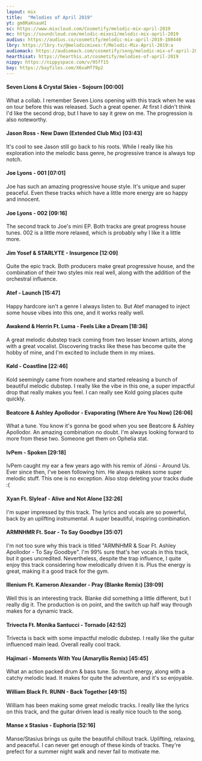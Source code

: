 ```yaml
---
layout: mix
title:  "Melodies of April 2019"
yt: gm0RaKnauHI
sc: https://www.mixcloud.com/Cosmetify/melodic-mix-april-2019
mc: https://soundcloud.com/melodic-mixes1/melodic-mix-april-2019
audius: https://audius.co/cosmetify/melodic-mix-april-2019-108440
lbry: https://lbry.tv/@melodicmixes:f/Melodic-Mix-April-2019:a
audiomack: https://audiomack.com/cosmetify/song/melodic-mix-of-april-2019
hearthisat: https://hearthis.at/cosmetify/melodies-of-april-2019
nippy: https://nippyspace.com/v/95ff15
bay: https://bayfiles.com/X6xaMf79p2
---
```


#### Seven Lions & Crystal Skies - Sojourn [00:00]
What a collab. I remember Seven Lions opening with this track when he was on tour before this was released. Such a great opener. At first I didn't think I'd like the second drop, but I have to say it grew on me. The progression is also noteworthy.

#### Jason Ross - New Dawn (Extended Club Mix) [03:43]
It's cool to see Jason still go back to his roots. While I really like his exploration into the melodic bass genre, he progressive trance is always top notch.

#### Joe Lyons - 001 [07:01]
Joe has such an amazing progressive house style. It's unique and super peaceful. Even these tracks which have a little more energy are so happy and innocent.

#### Joe Lyons - 002 [09:16]
The second track to Joe's mini EP. Both tracks are great progress house tunes. 002 is a little more relaxed, which is probably why I like it a little more.

#### Jim Yosef & STARLYTE - Insurgence [12:09]
Quite the epic track. Both producers make great progressive house, and the combination of their two styles mix real well, along with the addition of the orchestral influence.

#### Atef - Launch [15:47]
Happy hardcore isn't a genre I always listen to. But Atef managed to inject some house vibes into this one, and it works really well.

#### Awakend & Herrin Ft. Luma - Feels Like a Dream [18:36]
A great melodic dubstep track coming from two lesser known artists, along with a great vocalist. Discovering tracks like these has become quite the hobby of mine, and I'm excited to include them in my mixes.

#### Køld - Coastline [22:46]
Kold seemingly came from nowhere and started releasing a bunch of beautiful melodic dubstep. I really like the vibe in this one, a super impactful drop that really makes you feel. I can really see Kold going places quite quickly.

#### Beatcore & Ashley Apollodor - Evaporating (Where Are You Now) [26:06]
What a tune. You know it's gonna be good when you see Beatcore & Ashley Apollodor. An amazing combination no doubt. I'm always looking forward to more from these two. Someone get them on Ophelia stat.

#### IvPem - Spoken [29:18]
IvPem caught my ear a few years ago with his remix of Jónsi - Around Us. Ever since then, I've been following him. He always makes some super melodic stuff. This one is no exception. Also stop deleting your tracks dude :(

#### Xyan Ft. Slyleaf - Alive and Not Alone [32:26]
I'm super impressed by this track. The lyrics and vocals are so powerful, back by an uplifting instrumental. A super beautiful, inspiring combination.

#### ARMNHMR Ft. Soar - To Say Goodbye [35:07]
I'm not too sure why this track is titled "ARMNHMR & Soar Ft. Ashley Apollodor - To Say Goodbye". I'm 99% sure that's her vocals in this track, but it goes uncredited. Nevertheless, despite the trap influence, I quite enjoy this track considering how melodically driven it is. Plus the energy is great, making it a good track for the gym.

#### Illenium Ft. Kameron Alexander - Pray (Blanke Remix) [39:09]
Well this is an interesting track. Blanke did something a little different, but I really dig it. The production is on point, and the switch up half way through makes for a dynamic track.

#### Trivecta Ft. Monika Santucci - Tornado [42:52]
Trivecta is back with some impactful melodic dubstep. I really like the guitar influenced main lead. Overall really cool track.

#### Hajimari - Moments With You (Amaryllis Remix) [45:45]
What an action packed drum & bass tune. So much energy, along with a catchy melodic lead. It makes for quite the adventure, and it's so enjoyable.

#### William Black Ft. RUNN - Back Together [49:15]
William has been making some great melodic tracks. I really like the lyrics on this track, and the guitar driven lead is really nice touch to the song.

#### Manse x Stasius - Euphoria [52:16]
Manse/Stasius brings us quite the beautiful chillout track. Uplifting, relaxing, and peaceful. I can never get enough of these kinds of tracks. They're prefect for a summer night walk and never fail to motivate me.